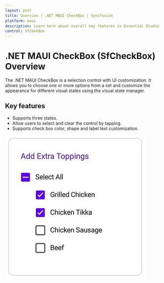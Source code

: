 ```yaml
---
layout: post
title: Overview | .NET MAUI CheckBox | Syncfusion
platform: maui
description: Learn here about overall key features in Essential Studio for .NET MAUI SfCheckBox Control, its elements, and more.
control: SfChekBox
---
```


# .NET MAUI CheckBox (SfCheckBox) Overview

The .NET MAUI CheckBox is a selection control with UI customization. It allows you to choose one or more options from a set and customize the appearance for different visual states using the visual state manager.

## Key features

 * Supports three states.
 * Allow users to select and clear the control by tapping.
 * Supports check box color, shape and label text customization.

![Overview image of SfCheckBox](Images/Getting-Started/overviewimage.jpg)